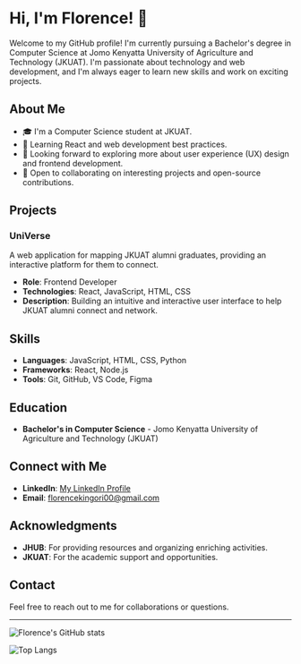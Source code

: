 # Hi, I'm Florence! 👋

Welcome to my GitHub profile! I'm currently pursuing a Bachelor's degree in Computer Science at Jomo Kenyatta University of Agriculture and Technology (JKUAT). I'm passionate about technology and web development, and I'm always eager to learn new skills and work on exciting projects.

## About Me

- 🎓 I'm a Computer Science student at JKUAT.
- 🌱 Learning React and web development best practices.
- 🔭 Looking forward to exploring more about user experience (UX) design and frontend development.
- 🤝 Open to collaborating on interesting projects and open-source contributions.

## Projects

### UniVerse
A web application for mapping JKUAT alumni graduates, providing an interactive platform for them to connect.

- **Role**: Frontend Developer
- **Technologies**: React, JavaScript, HTML, CSS
- **Description**: Building an intuitive and interactive user interface to help JKUAT alumni connect and network.

## Skills

- **Languages**: JavaScript, HTML, CSS, Python
- **Frameworks**: React, Node.js
- **Tools**: Git, GitHub, VS Code, Figma

## Education

- **Bachelor's in Computer Science** - Jomo Kenyatta University of Agriculture and Technology (JKUAT)

## Connect with Me

- **LinkedIn**: [My LinkedIn Profile](www.linkedin.com/in/florence-king-ori-779448309)
- **Email**: florencekingori00@gmail.com

## Acknowledgments

- **JHUB**: For providing resources and organizing enriching activities.
- **JKUAT**: For the academic support and opportunities.

## Contact

Feel free to reach out to me for collaborations or questions.

---

![Florence's GitHub stats](https://github-readme-stats.vercel.app/api?username=kingoriwangechi&show_icons=true&theme=radical)

![Top Langs](https://github-readme-stats.vercel.app/api/top-langs/?username=kingoriwangechi&layout=compact&theme=radical)
